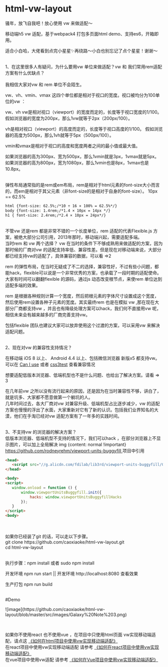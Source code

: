 # html-vw-layout

骚年，放飞自我吧！放心使用 vw 来做适配～

移动端h5 vw 适配，基于webpack4 打包多页面html demo、支持es6，开箱即用。

适合小白哈，大佬看到点完小星星✨再绕路～小白也别忘记了点个星星！谢谢～

<br/>
1、在这里很多人有疑问，为什么要用vw 单位来做适配？vw 和 我们常用rem适配方案有什么优缺点？
<br/>
<br/>
我相信大家对vw 和 rem 单位不会陌生。
<p>
vw、vh、vmin、vmax 这四个单位都是相对于视口的宽度。视口被均分为100单位的vw ：
</p>
<p>
vw、vh
vw是相对视口（viewport）的宽度而定的，长度等于视口宽度的1/100。
假如浏览器的宽度为200px，那么1vw就等于2px（200px/100）。
	
vh是相对视口（viewport）的高度而定的，长度等于视口高度的1/100。
假如浏览器的高度为500px，那么1vh就等于5px（500px/100）。
</p>
<p>
vmin和vmax是相对于视口的高度和宽度两者之间的最小值或最大值。
</p>
<p>
如果浏览器的高为300px、宽为500px，那么1vmin就是3px，1vmax就是5px。
如果浏览器的高为800px，宽为1080px，那么1vmin也是8px，1vmax也是10.8px。
</p>
<br/>
弹性布局通常指的是rem或em布局，rem是相对于html元素的font-size大小而言的，而em是相对于其父元素（非font-size的是相对于自身的font-size）。
10px == 62.5%

 ```html 
html {font-size: 62.5%;/*10 ÷ 16 × 100% = 62.5%*/}
body {font-size: 1.4rem;/*1.4 × 10px = 14px */}
h1 { font-size: 2.4rem;/*2.4 × 10px = 24px*/}
``` 
<br/>
不管vw 还是rem 都是非常不错的一个长度单位，rem 适配的代表Flexible.js 方案，被绝大部分公司引用，2013年那时，移动端兴起，需要适配多端。
<br/>
当时rem 和 vw 两个选择？
vw 在当时的条件下不够成熟用来做适配的方案，因为那时候的厂商对vw 的适配支持率低、兼容性差。但是现在对移动端来说，大部分都已经支持vw的适配了，具体兼容的数据，可以看 =>2 

rem 的弹性布局，在当时无疑成了不二的选择，兼容性好，不过有些小问题，都能hack，flexible可以说是一个非常优秀的方案，也承载了一段时期的适配使命。大家有时间可以翻翻flexible 的源码，通过js 动态改变根节点，来使rem 单位达到适配多端的效果。

rem 是根据各种规则计算一个宽度，然后把根元素的字体尺寸设置成这个宽度，然后使用rem设置各种子元素的宽度。其实最终rem 也是在模拟 vw ,那在现在大部分厂商都支持vw ，并且也有降级处理方案可以hack，我们何不直接用vw 呢，相信未来会有越来越多的厂商完善支持vw。

包括flexible 团队也建议大家可以放弃使用这个过渡的方案，可以采用vw 来解决适配问题。

<br/>
2、现在对vw 的兼容性支持情况？
<br/>
<p>
  在移动端 iOS 8 以上、 Android 4.4 以上、包括微信浏览器 新版x5 都支持vw。
  <br/>
  可以在 <a href="https://caniuse.com/#search=vw">Can I use</a> 或者 <a href="https://airen.github.io/css3test/css3test">css3test</a> 查看兼容情况
</p>
<p>
  想要适配低版本浏览器、低端机型也不是什么问题、也给出了解决方案。请看 => 3
	
  在几年前vw 之所以没有流行起来的原因，还是因为在当时兼容性不够，讲白了，就是坑多、大家都不愿意做第一个躺坑的人。<br/>
  几年时间过去，各大厂商对vw 对兼容升级、低端机型占比逐步减少，vw 的适配方案也慢慢的浮出了水面，大家重新对它有了新的认识。包括我们业界知名的大漠，他们在手淘已经对vw 适配方案有了一年多的实践时间。
</p>
<br/>
3、不支持vw 的浏览器的解决方案？
 <br/>
 低版本浏览器、低端机型不支持的情况下，我们可以hack ，在部分浏览器上不显示图片，可以加上全局解决 img {content: normal !important}
 <a href="https://github.com/rodneyrehm/viewport-units-buggyfill"> https://github.com/rodneyrehm/viewport-units-buggyfill </a>
 项目中引用
 <br/> 
 
 ```html 
<head>
    <script src="//g.alicdn.com/fdilab/lib3rd/viewport-units-buggyfill/0.6.2/??viewport-units-buggyfill.hacks.min.js,viewport-units-buggyfill.min.js"></script>
</head>

<body>
<script>
	window.onload = function () {
		window.viewportUnitsBuggyfill.init({
			hacks: window.viewportUnitsBuggyfillHacks
		});
	}
</script>
<body>
``` 
<br/>
<br/>
如果你已经装了git 的话，可以走以下步骤。
<br/>
git clone https://github.com/caoxiaoke/html-vw-layout.git
<br/>
cd html-vw-layout
<br/>
<br/>
<p>
	执行步骤：npm install 或者 sudo npm install
</p>
<p>
	开发环境 npm run start || 开发环境 http://localhost:8080 查看效果
</p>
<p>
	生产打包 npm run build
</p>
<br/>
#Demo

<p>
	![image](https://github.com/caoxiaoke/html-vw-layout/blob/master/src/images/Galaxy%20Note%203.png)
</p>

<br/>

如果你不使用react 也不使用vue ，在项目中只使用html页面 vw实现移动端适配，请点这
<a href="https://github.com/caoxiaoke/html-vw-layout">《如何在html项目中使用vw实现移动端适配》</a>
<br/>
在react项目中使用vw实现移动端适配 请参考
<a href="https://github.com/gaohan1994/react-vw-layout">《如何在react项目中使用vw实现移动端适配》</a>
<br/>
在vue项目中使用vw适配 请参考
<a href="https://www.w3cplus.com/mobile/vw-layout-in-vue.html">《如何在Vue项目中使用vw实现移动端适配》</a>
<br/>
